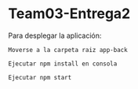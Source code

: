# Team03-Entrega2

Para desplegar la aplicación:

    Moverse a la carpeta raiz app-back

    Ejecutar npm install en consola

    Ejecutar npm start